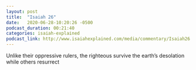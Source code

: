 ```yaml
---
layout: post
title:  "Isaiah 26"
date:   2020-06-28-10:20:26 -0500
podcast_duration: 00:21:40
categories: isaiah-explained
podcast_link: http://www.isaiahexplained.com/media/commentary/Isaiah26.mp3
---
```

Unlike their oppressive rulers, the righteous survive the earth’s desolation while others resurrect
